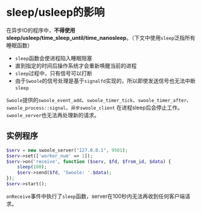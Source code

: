 # sleep/usleep的影响

在异步IO的程序中，__不得使用sleep/usleep/time_sleep_until/time_nanosleep__。（下文中使用`sleep`泛指所有睡眠函数）

* `sleep`函数会使进程陷入睡眠阻塞
* 直到指定的时间后操作系统才会重新唤醒当前的进程
* `sleep`过程中，只有信号可以打断
* 由于`Swoole`的信号处理是基于`signalfd`实现的，所以即使发送信号也无法中断`sleep`

`Swoole`提供的`swoole_event_add`、`swoole_timer_tick`、`swoole_timer_after`、`swoole_process::signal`、`异步swoole_client` 在进程sleep后会停止工作。`swoole_server`也无法再处理新的请求。


实例程序
----
```php
$serv = new swoole_server("127.0.0.1", 9501);
$serv->set(['worker_num' => 1]);
$serv->on('receive', function ($serv, $fd, $from_id, $data) {
    sleep(100);
    $serv->send($fd, 'Swoole: '.$data);
});
$serv->start();
```
`onReceive`事件中执行了`sleep`函数，server在100秒内无法再收到任何客户端请求。
